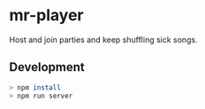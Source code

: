 # mr-player

Host and join parties and keep shuffling sick songs.

## Development

```bash
> npm install
> npm run server
```
